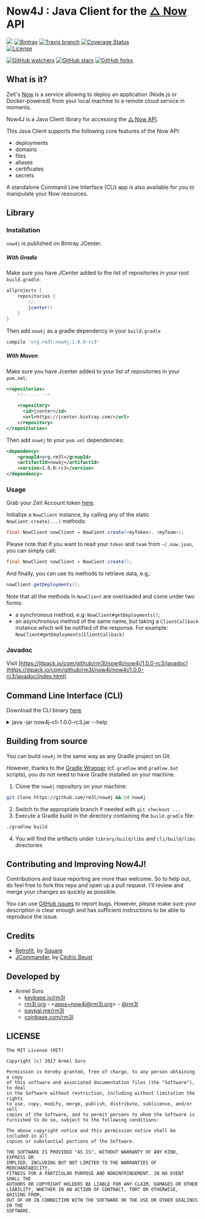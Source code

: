 # Now4J : Java Client for the [△ Now](https://zeit.co/now) API

[![](https://jitpack.io/v/rm3l/now4j.svg)](https://jitpack.io/#rm3l/now4j)
[![Bintray](https://img.shields.io/bintray/v/rm3l/maven/org.rm3l:now4j.svg)](https://bintray.com/rm3l/maven/org.rm3l%3Anow4j) 
[![Travis branch](https://img.shields.io/travis/rm3l/now4j/master.svg)](https://travis-ci.org/rm3l/now4j) 
[![Coverage Status](https://coveralls.io/repos/github/rm3l/now4j/badge.svg?branch=master)](https://coveralls.io/github/rm3l/now4j?branch=master)  
[![License](https://img.shields.io/badge/license-MIT-green.svg?style=flat)](https://github.com/rm3l/now4j/blob/master/LICENSE) 

[![GitHub watchers](https://img.shields.io/github/watchers/rm3l/now4j.svg?style=social&label=Watch)](https://github.com/rm3l/now4j) 
[![GitHub stars](https://img.shields.io/github/stars/rm3l/now4j.svg?style=social&label=Star)](https://github.com/rm3l/now4j) 
[![GitHub forks](https://img.shields.io/github/forks/rm3l/now4j.svg?style=social&label=Fork)](https://github.com/rm3l/now4j)

## What is it?

Zeit's [Now](https://zeit.co/now) is a service allowing to deploy an application 
(Node.js or Docker-powered) from your local machine to a remote cloud service in moments.

Now4J is a Java Client library for accessing the [△ Now API](https://zeit.co/api).

This Java Client supports the following core features of the Now API:
- deployments
- domains
- files
- aliases
- certificates
- secrets

A standalone Command Line Interface (CLI) app is also available for you to manipulate your Now resources.

## Library

### Installation

[comment]: <> (`now4j` is published on both Bintray JCenter and Jitpack.)
`now4j` is published on Bintray JCenter.

##### With Gradle

<!--
Make sure you have either JCenter or Jitpack to your list of repositories in your root `build.gradle`:

```groovy
allprojects {
    repositories {
        //...
        jcenter()                           //To download via JCenter
        maven { url "https://jitpack.io" }  //To download via Jitpack
    }
}
```
-->
Make sure you have JCenter added to the list of repositories in your root `build.gradle`:

```groovy
allprojects {
    repositories {
        //...
        jcenter()
    }
}
```

Then add `now4j` as a gradle dependency in your `build.gradle`

```groovy
compile 'org.rm3l:now4j:1.0.0-rc3'
```

##### With Maven

<!--
Make sure you have either Jcenter or Jitpack to your list of repositories in your `pom.xml`:

```xml
<repositories>
    <repository>
      <id>jcenter</id>
      <url>https://jcenter.bintray.com/</url>
    </repository>
    <repository>
        <id>jitpack.io</id>
        <url>https://jitpack.io</url>
    </repository>
</repositories>
```
-->
Make sure you have Jcenter added to your list of repositories in your `pom.xml`:

```xml
<repositories>
    <!-- ... -->

    <repository>
      <id>jcenter</id>
      <url>https://jcenter.bintray.com/</url>
    </repository>
</repositories>
```

Then add `now4j` to your `pom.xml` dependencies:

```xml
<dependency>
    <groupId>org.rm3l</groupId>
    <artifactId>now4j</artifactId>
    <version>1.0.0-rc3</version>
</dependency>
```

### Usage

Grab your Zeit Account token [here](https://zeit.co/account#api-tokens).

Initialize a `NowClient` instance, by calling any of the static `NowCient.create(...)` methods:

```java
final NowClient nowClient = NowCient.create(<myToken>, <myTeam>);
```

Please note that if you want to read your `token` and `team` from `~/.now.json`, you can simply call:

```java
final NowClient nowClient = NowCient.create();
```

And finally, you can use its methods to retrieve data, e.g,:

```java
nowClient.getDeployments();
```

Note that all the methods in `NowClient` are overloaded and come under two forms:
- a synchronous method, e.g: `NowClient#getDeployments()`;
- an asynchronous method of the same name, but taking a `ClientCallback` instance which will 
 be notified of the response. For example: `NowClient#getDeployments(ClientCallback)`
 
### Javadoc

Visit [https://jitpack.io/com/github/rm3l/now4j/now4j/1.0.0-rc3/javadoc](https://jitpack.io/com/github/rm3l/now4j/now4j/1.0.0-rc3/javadoc/index.html)
 
## Command Line Interface (CLI)

Download the CLI binary [here](https://github.com/rm3l/now4j/releases/download/1.0.0-rc3/now4j-cli-1.0.0-rc3.jar).

<details><summary>java -jar now4j-cli-1.0.0-rc3.jar --help</summary><p>

```bash
Usage: java -jar now4j-cli-<version>.jar [options] [command] [command options]
  Options:
    --token, --T
      Now API Token. Read from ~/.now.json if not specified here.
    --team, --t
      Now API Team. Read from ~/.now.json if not specified here.
    --debug, -d
      Debug mode
      Default: false
    --help, -h
      Show this help
  Commands:
    deployments      Manage deployments
      Usage: deployments [options]
        Options:
          --deploymentData
            JSON-serialized description of the deployment to add. The keys 
            should represent a file path, with their respective values 
            containing the file contents.
          --deploymentId
            ID of deployment
          --fileId
            ID of file
          -add
            Perform a deployment. Required: --deploymentData
            Default: false
          -getFile, -dl
            Get file content. Required: --deploymentId and --fileId
            Default: false
          -list, -ls
            List deployments. Optional: --deploymentId
            Default: false
          -listFiles, -lsFiles
            List file structure of deployment. Required: --deploymentId
            Default: false
          -remove, -rm, -delete, -del
            Remove a deployment. Required: --deploymentId
            Default: false

    aliases      Manage aliases
      Usage: aliases [options]
        Options:
          --alias
            Hostname or custom url for the alias
          --aliasId
            ID of Alias
          --deploymentId
            ID of Deployment
          -add, -create
            Create a new alias. Required: --deploymentId and --alias
            Default: false
          -list, -ls
            List aliases. Optional: --deploymentId
            Default: false
          -remove, -rm, -delete, -del
            Remove an alias. Required: --aliasId
            Default: false

    domains      Manage domains
      Usage: domains [options]
        Options:
          --domainName
            Name of domain
          --externalDNS
            Indicates whether the domain is an external DNS or not
            Default: false
          --recordData
            JSON-serialized description of the domain record to add.
          --recordId
            ID of Domain Record
          -add
            Add a new domain. Required: --domainName . Optional: --externalDNS
            Default: false
          -addRecord
            Add a new domain record. Required: --domainName and --recordData
            Default: false
          -list, -ls
            List domains
            Default: false
          -listRecords, -lsr
            List domain records. Required: --domainName
            Default: false
          -remove, -rm, -delete, -del
            Remove a domain. Required: --domainName
            Default: false
          -removeRecord, -rmr, -deleteRecord, -delr
            Remove a domain record. Required: --domainName and --recordId
            Default: false

    certs      Manage certificates
      Usage: certs [options]
        Options:
          --certificate, --cert
            CA certificate chain
          --commonName, --cn
            Common Name (CN)
          --domain
            The domain.
            Default: []
          --key
            Private key for the certificate
          --x509, --ca
            X.509 certificate
          -add, -create
            Create a new certificate
            Default: false
          -list, -ls
            List certificates. Required: --cn
            Default: false
          -remove, -rm, -delete, -del
            Remove a certificate. Required: --cn
            Default: false
          -renew
            Renew certificate for domains
            Default: false
          -replace
            Replace certificate for domains
            Default: false

    secrets      Manage secrets
      Usage: secrets [options]
        Options:
          --secretName, --name
            Secret name
          --secretUid, --uid
            UID of Secret
          --secretValue, --value
            Secret value
          -add, -create
            Create a new secret. Required: --name and --value
            Default: false
          -list, -ls
            List secrets
            Default: false
          -remove, -rm, -delete, -del
            Remove a secret. Required: --name or --uid
            Default: false
          -rename
            Rename a secret. Required: --uid and --name
            Default: false
```

</p></details>

## Building from source

You can build `now4j` in the same way as any Gradle project on Git.

However, thanks to the [Gradle Wrapper](https://docs.gradle.org/3.3/userguide/gradle_wrapper.html) (cf. `gradlew` and `gradlew.bat` scripts), 
you do not need to have Gradle installed on your machine.

1. Clone the `now4j` repository on your machine:
```bash
git clone https://github.com/rm3l/now4j && cd now4j
```
2. Switch to the appropriate branch if needed with `git checkout ...`
3. Execute a Gradle build in the directory containing the `build.gradle` file:
```bash
./gradlew build
```
4. You will find the artifacts under `library/build/libs` and `cli/build/libs` directories

## Contributing and Improving Now4J!

Contributions and issue reporting are more than welcome. 
So to help out, do feel free to fork this repo and open up a pull request. 
I'll review and merge your changes as quickly as possible.

You can use [GitHub issues](https://github.com/rm3l/now4j/issues) to report bugs. 
However, please make sure your description is clear enough and has sufficient instructions 
to be able to reproduce the issue.

[comment]: <> (See CONTRIBUTING.md for more on contributing to this Github project.)


## Credits

* [Retrofit](http://square.github.io/retrofit/), by [Square](http://square.github.io/)
* [JCommander](https://github.com/cbeust/jcommander), by [Cédric Beust](http://jcommander.org/)


## Developed by

* Armel Soro
  * [keybase.io/rm3l](https://keybase.io/rm3l)
  * [rm3l.org](https://rm3l.org) - &lt;apps+now4j@rm3l.org&gt; - [@rm3l](https://twitter.com/rm3l)
  * [paypal.me/rm3l](https://paypal.me/rm3l)
  * [coinbase.com/rm3l](https://www.coinbase.com/rm3l)


## LICENSE

    The MIT License (MIT)
    
    Copyright (c) 2017 Armel Soro
    
    Permission is hereby granted, free of charge, to any person obtaining a copy
    of this software and associated documentation files (the "Software"), to deal
    in the Software without restriction, including without limitation the rights
    to use, copy, modify, merge, publish, distribute, sublicense, and/or sell
    copies of the Software, and to permit persons to whom the Software is
    furnished to do so, subject to the following conditions:
    
    The above copyright notice and this permission notice shall be included in all
    copies or substantial portions of the Software.
    
    THE SOFTWARE IS PROVIDED "AS IS", WITHOUT WARRANTY OF ANY KIND, EXPRESS OR
    IMPLIED, INCLUDING BUT NOT LIMITED TO THE WARRANTIES OF MERCHANTABILITY,
    FITNESS FOR A PARTICULAR PURPOSE AND NONINFRINGEMENT. IN NO EVENT SHALL THE
    AUTHORS OR COPYRIGHT HOLDERS BE LIABLE FOR ANY CLAIM, DAMAGES OR OTHER
    LIABILITY, WHETHER IN AN ACTION OF CONTRACT, TORT OR OTHERWISE, ARISING FROM,
    OUT OF OR IN CONNECTION WITH THE SOFTWARE OR THE USE OR OTHER DEALINGS IN THE
    SOFTWARE.
